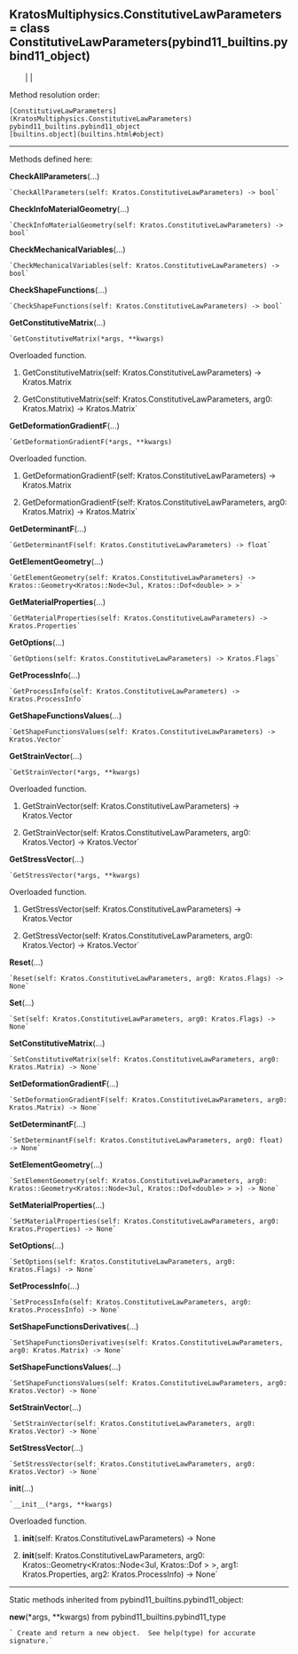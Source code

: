   
**KratosMultiphysics.ConstitutiveLawParameters** = class
ConstitutiveLawParameters(pybind11_builtins.pybind11_object)  
---  
`    `|   |

Method resolution order:

    [ConstitutiveLawParameters](KratosMultiphysics.ConstitutiveLawParameters)
    pybind11_builtins.pybind11_object
    [builtins.object](builtins.html#object)

* * *

Methods defined here:  

**CheckAllParameters**(...)

    `CheckAllParameters(self: Kratos.ConstitutiveLawParameters) -> bool`

**CheckInfoMaterialGeometry**(...)

    `CheckInfoMaterialGeometry(self: Kratos.ConstitutiveLawParameters) -> bool`

**CheckMechanicalVariables**(...)

    `CheckMechanicalVariables(self: Kratos.ConstitutiveLawParameters) -> bool`

**CheckShapeFunctions**(...)

    `CheckShapeFunctions(self: Kratos.ConstitutiveLawParameters) -> bool`

**GetConstitutiveMatrix**(...)

    `GetConstitutiveMatrix(*args, **kwargs)  
Overloaded  function.  
  
1. GetConstitutiveMatrix(self: Kratos.ConstitutiveLawParameters) -> Kratos.Matrix  
  
2. GetConstitutiveMatrix(self: Kratos.ConstitutiveLawParameters, arg0: Kratos.Matrix) -> Kratos.Matrix`

**GetDeformationGradientF**(...)

    `GetDeformationGradientF(*args, **kwargs)  
Overloaded  function.  
  
1. GetDeformationGradientF(self: Kratos.ConstitutiveLawParameters) -> Kratos.Matrix  
  
2. GetDeformationGradientF(self: Kratos.ConstitutiveLawParameters, arg0: Kratos.Matrix) -> Kratos.Matrix`

**GetDeterminantF**(...)

    `GetDeterminantF(self: Kratos.ConstitutiveLawParameters) -> float`

**GetElementGeometry**(...)

    `GetElementGeometry(self: Kratos.ConstitutiveLawParameters) -> Kratos::Geometry<Kratos::Node<3ul, Kratos::Dof<double> > >`

**GetMaterialProperties**(...)

    `GetMaterialProperties(self: Kratos.ConstitutiveLawParameters) -> Kratos.Properties`

**GetOptions**(...)

    `GetOptions(self: Kratos.ConstitutiveLawParameters) -> Kratos.Flags`

**GetProcessInfo**(...)

    `GetProcessInfo(self: Kratos.ConstitutiveLawParameters) -> Kratos.ProcessInfo`

**GetShapeFunctionsValues**(...)

    `GetShapeFunctionsValues(self: Kratos.ConstitutiveLawParameters) -> Kratos.Vector`

**GetStrainVector**(...)

    `GetStrainVector(*args, **kwargs)  
Overloaded  function.  
  
1. GetStrainVector(self: Kratos.ConstitutiveLawParameters) -> Kratos.Vector  
  
2. GetStrainVector(self: Kratos.ConstitutiveLawParameters, arg0: Kratos.Vector) -> Kratos.Vector`

**GetStressVector**(...)

    `GetStressVector(*args, **kwargs)  
Overloaded  function.  
  
1. GetStressVector(self: Kratos.ConstitutiveLawParameters) -> Kratos.Vector  
  
2. GetStressVector(self: Kratos.ConstitutiveLawParameters, arg0: Kratos.Vector) -> Kratos.Vector`

**Reset**(...)

    `Reset(self: Kratos.ConstitutiveLawParameters, arg0: Kratos.Flags) -> None`

**Set**(...)

    `Set(self: Kratos.ConstitutiveLawParameters, arg0: Kratos.Flags) -> None`

**SetConstitutiveMatrix**(...)

    `SetConstitutiveMatrix(self: Kratos.ConstitutiveLawParameters, arg0: Kratos.Matrix) -> None`

**SetDeformationGradientF**(...)

    `SetDeformationGradientF(self: Kratos.ConstitutiveLawParameters, arg0: Kratos.Matrix) -> None`

**SetDeterminantF**(...)

    `SetDeterminantF(self: Kratos.ConstitutiveLawParameters, arg0: float) -> None`

**SetElementGeometry**(...)

    `SetElementGeometry(self: Kratos.ConstitutiveLawParameters, arg0: Kratos::Geometry<Kratos::Node<3ul, Kratos::Dof<double> > >) -> None`

**SetMaterialProperties**(...)

    `SetMaterialProperties(self: Kratos.ConstitutiveLawParameters, arg0: Kratos.Properties) -> None`

**SetOptions**(...)

    `SetOptions(self: Kratos.ConstitutiveLawParameters, arg0: Kratos.Flags) -> None`

**SetProcessInfo**(...)

    `SetProcessInfo(self: Kratos.ConstitutiveLawParameters, arg0: Kratos.ProcessInfo) -> None`

**SetShapeFunctionsDerivatives**(...)

    `SetShapeFunctionsDerivatives(self: Kratos.ConstitutiveLawParameters, arg0: Kratos.Matrix) -> None`

**SetShapeFunctionsValues**(...)

    `SetShapeFunctionsValues(self: Kratos.ConstitutiveLawParameters, arg0: Kratos.Vector) -> None`

**SetStrainVector**(...)

    `SetStrainVector(self: Kratos.ConstitutiveLawParameters, arg0: Kratos.Vector) -> None`

**SetStressVector**(...)

    `SetStressVector(self: Kratos.ConstitutiveLawParameters, arg0: Kratos.Vector) -> None`

**__init__**(...)

    `__init__(*args, **kwargs)  
Overloaded  function.  
  
1. __init__(self: Kratos.ConstitutiveLawParameters) -> None  
  
2. __init__(self: Kratos.ConstitutiveLawParameters, arg0: Kratos::Geometry<Kratos::Node<3ul, Kratos::Dof<double> > >, arg1: Kratos.Properties, arg2: Kratos.ProcessInfo) -> None`

* * *

Static methods inherited from pybind11_builtins.pybind11_object:  

**__new__**(*args, **kwargs) from pybind11_builtins.pybind11_type

    ` Create and return a new object.  See help(type) for accurate signature.`

